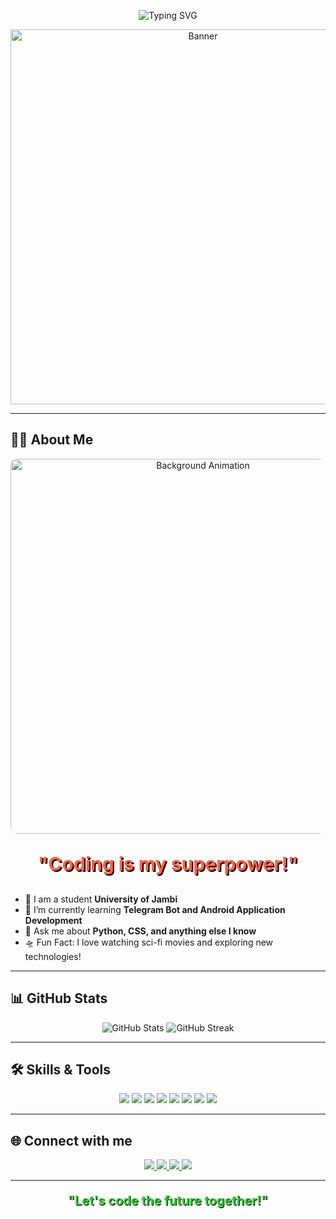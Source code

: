 <!-- Profil Header -->
<p align="center">
  <img src="https://readme-typing-svg.herokuapp.com?color=%2336BCF7&size=25&center=true&vCenter=true&width=450&lines=Welcome+to+My+GitHub+Profile!;Its+Me+Xvier!" alt="Typing SVG">
</p>

<!-- Banner -->
<p align="center">
  <img src="https://raw.githubusercontent.com/username/repo-name/main/banner-image.gif" alt="Banner" width="600"/>
</p>

---

<!-- Tentang Saya -->
## 👨‍🚀 About Me
<p align="center">
  <img src="https://media.giphy.com/media/3o7btZ8tt9J6nXHE4Y/giphy.gif" alt="Background Animation" width="600" style="border-radius: 10px;"/>
</p>

<p align="center" style="font-size: 30px; font-weight: bold; color: #FF6347; text-shadow: 2px 2px #000;">
  "Coding is my superpower!"
</p>

- 🔭 I am a student **University of Jambi**
- 🌱 I’m currently learning **Telegram Bot and Android Application Development**
- 💬 Ask me about **Python, CSS, and anything else I know**
- 🛸 Fun Fact: I love watching sci-fi movies and exploring new technologies!

---

<!-- Statistik GitHub -->
## 📊 GitHub Stats
<p align="center">
  <img src="https://github-readme-stats.vercel.app/api?username=Xvier86&show_icons=true&theme=radical" alt="GitHub Stats"/>
  <img src="https://github-readme-streak-stats.herokuapp.com/?user=Xvier86&theme=radical" alt="GitHub Streak"/>
</p>

---

<!-- Skills dan Tools -->
## 🛠 Skills & Tools
<p align="center">
  <img src="https://img.shields.io/badge/Visual_Studio_Code-0078d7?style=for-the-badge&logo=visual%20studio%20code&logoColor=white">
  <img src="https://img.shields.io/badge/HTML5-E34F26?style=for-the-badge&logo=html5&logoColor=white">
  <img src="https://img.shields.io/badge/CSS3-1572B6?style=for-the-badge&logo=css3&logoColor=white">
  <img src="https://img.shields.io/badge/Laravel-FF2D20?style=for-the-badge&logo=laravel&logoColor=white">
  <img src="https://img.shields.io/badge/PHP-777BB4?style=for-the-badge&logo=php&logoColor=white">
  <img src="https://img.shields.io/badge/C++-00599C?style=for-the-badge&logo=c%2B%2B&logoColor=white">
  <img src="https://img.shields.io/badge/Python-3670A0?style=for-the-badge&logo=python&logoColor=ffdd54">
  <img src="https://img.shields.io/badge/Android_Studio-3DDC84?style=for-the-badge&logo=android-studio&logoColor=white">
</p>

---

<!-- Kontak dan Sosial Media -->
## 🌐 Connect with me

<p align="center">
  <a href="https://instagram.com/vier_gmsta22">
    <img src="https://img.shields.io/badge/Instagram-E1306C?style=for-the-badge&logo=instagram">
  </a>
  <a href="https://twitter.com/lordkazuma18">
    <img src="https://img.shields.io/badge/Twitter-blue?style=for-the-badge&logo=twitter">
  </a>
  <a href="https://t.me/bluewibes">
    <img src="https://img.shields.io/badge/Telegram-0088cc?style=for-the-badge&logo=telegram">
  </a>
  <a href="https://github.com/Xvier86">
    <img src="https://img.shields.io/badge/GitHub-black?style=for-the-badge&logo=github">
  </a>
</p>

---

<!-- Penutup -->
<p align="center" style="font-size: 20px; font-weight: bold; color: #32CD32; text-shadow: 1px 1px #000;">
  "Let's code the future together!"
</p>

